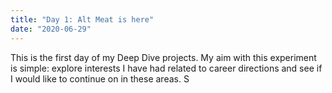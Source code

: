 ```yaml
---
title: "Day 1: Alt Meat is here"
date: "2020-06-29"
---
```


This is the first day of my Deep Dive projects. My aim with this experiment is simple: explore interests I have had related to career directions and see if I would like to continue on in these areas.
S
